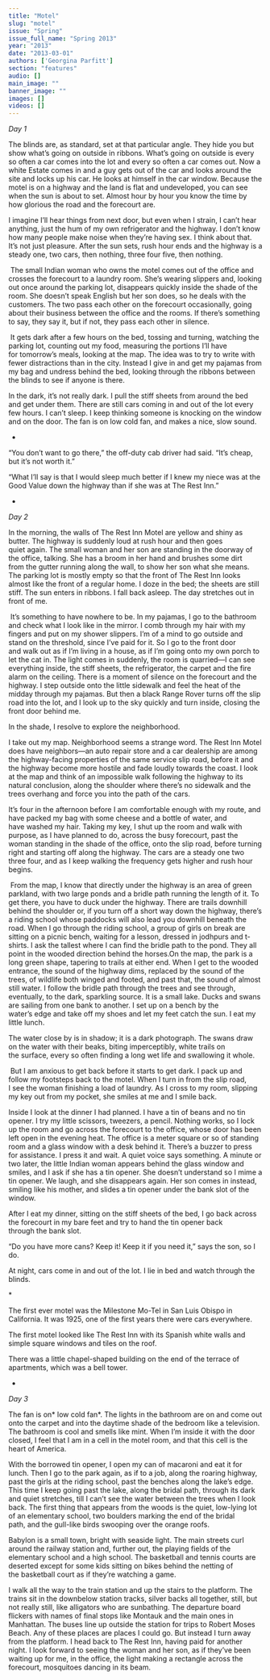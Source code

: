 ```yaml
---
title: "Motel"
slug: "motel"
issue: "Spring"
issue_full_name: "Spring 2013"
year: "2013"
date: "2013-03-01"
authors: ['Georgina Parfitt']
section: "features"
audio: []
main_image: ""
banner_image: ""
images: []
videos: []
---
```

*Day 1*

The blinds are, as standard, set at that particular angle. They hide you but show what’s going on outside in ribbons. What’s going on outside is every so often a car comes into the lot and every so often a car comes out. Now a white Estate comes in and a guy gets out of the car and looks around the site and locks up his car. He looks at himself in the car window. Because the motel is on a highway and the land is flat and undeveloped, you can see when the sun is about to set. Almost hour by hour you know the time by how glorious the road and the forecourt are. 

I imagine I’ll hear things from next door, but even when I strain, I can’t hear anything, just the hum of my own refrigerator and the highway. I don’t know how many people make noise when they’re having sex. I think about that. It’s not just pleasure. After the sun sets, rush hour ends and the highway is a steady one, two cars, then nothing, three four five, then nothing. 

 The small Indian woman who owns the motel comes out of the office and crosses the forecourt to a laundry room. She’s wearing slippers and, looking out once around the parking lot, disappears quickly inside the shade of the room. She doesn’t speak English but her son does, so he deals with the customers. The two pass each other on the forecourt occasionally, going about their business between the office and the rooms. If there’s something to say, they say it, but if not, they pass each other in silence. 

 It gets dark after a few hours on the bed, tossing and turning, watching the parking lot, counting out my food, measuring the portions I’ll have for tomorrow’s meals, looking at the map. The idea was to try to write with fewer distractions than in the city. Instead I give in and get my pajamas from my bag and undress behind the bed, looking through the ribbons between the blinds to see if anyone is there. 

In the dark, it’s not really dark. I pull the stiff sheets from around the bed and get under them. There are still cars coming in and out of the lot every few hours. I can’t sleep. I keep thinking someone is knocking on the window and on the door. The fan is on low cold fan, and makes a nice, slow sound. 

*

“You don’t want to go there,” the off-duty cab driver had said. “It’s cheap, but it’s not worth it.”

“What I’ll say is that I would sleep much better if I knew my niece was at the Good Value down the highway than if she was at The Rest Inn.”

*

*Day 2*

In the morning, the walls of The Rest Inn Motel are yellow and shiny as butter. The highway is suddenly loud at rush hour and then goes quiet again. The small woman and her son are standing in the doorway of the office, talking. She has a broom in her hand and brushes some dirt from the gutter running along the wall, to show her son what she means. The parking lot is mostly empty so that the front of The Rest Inn looks almost like the front of a regular home. I doze in the bed; the sheets are still stiff. The sun enters in ribbons. I fall back asleep. The day stretches out in front of me. 

 It’s something to have nowhere to be. In my pajamas, I go to the bathroom and check what I look like in the mirror. I comb through my hair with my fingers and put on my shower slippers. I’m of a mind to go outside and stand on the threshold, since I’ve paid for it. So I go to the front door and walk out as if I’m living in a house, as if I’m going onto my own porch to let the cat in. The light comes in suddenly, the room is quarried—I can see everything inside, the stiff sheets, the refrigerator, the carpet and the fire alarm on the ceiling. There is a moment of silence on the forecourt and the highway. I step outside onto the little sidewalk and feel the heat of the midday through my pajamas. But then a black Range Rover turns off the slip road into the lot, and I look up to the sky quickly and turn inside, closing the front door behind me. 

In the shade, I resolve to explore the neighborhood. 

I take out my map. Neighborhood seems a strange word. The Rest Inn Motel does have neighbors—an auto repair store and a car dealership are among the highway-facing properties of the same service slip road, before it and the highway become more hostile and fade loudly towards the coast. I look at the map and think of an impossible walk following the highway to its natural conclusion, along the shoulder where there’s no sidewalk and the trees overhang and force you into the path of the cars. 

It’s four in the afternoon before I am comfortable enough with my route, and have packed my bag with some cheese and a bottle of water, and have washed my hair. Taking my key, I shut up the room and walk with purpose, as I have planned to do, across the busy forecourt, past the woman standing in the shade of the office, onto the slip road, before turning right and starting off along the highway. The cars are a steady one two three four, and as I keep walking the frequency gets higher and rush hour begins. 

 From the map, I know that directly under the highway is an area of green parkland, with two large ponds and a bridle path running the length of it. To get there, you have to duck under the highway. There are trails downhill behind the shoulder or, if you turn off a short way down the highway, there’s a riding school whose paddocks will also lead you downhill beneath the road. When I go through the riding school, a group of girls on break are sitting on a picnic bench, waiting for a lesson, dressed in jodhpurs and t-shirts. I ask the tallest where I can find the bridle path to the pond. They all point in the wooded direction behind the horses.On the map, the park is a long green shape, tapering to trails at either end. When I get to the wooded entrance, the sound of the highway dims, replaced by the sound of the trees, of wildlife both winged and footed, and past that, the sound of almost still water. I follow the bridle path through the trees and see through, eventually, to the dark, sparkling source. It is a small lake. Ducks and swans are sailing from one bank to another. I set up on a bench by the water’s edge and take off my shoes and let my feet catch the sun. I eat my little lunch. 

The water close by is in shadow; it is a dark photograph. The swans draw on the water with their beaks, biting imperceptibly, white trails on the surface, every so often finding a long wet life and swallowing it whole. 

 But I am anxious to get back before it starts to get dark. I pack up and follow my footsteps back to the motel. When I turn in from the slip road, I see the woman finishing a load of laundry. As I cross to my room, slipping my key out from my pocket, she smiles at me and I smile back.

Inside I look at the dinner I had planned. I have a tin of beans and no tin opener. I try my little scissors, tweezers, a pencil. Nothing works, so I lock up the room and go across the forecourt to the office, whose door has been left open in the evening heat. The office is a meter square or so of standing room and a glass window with a desk behind it. There’s a buzzer to press for assistance. I press it and wait. A quiet voice says something. A minute or two later, the little Indian woman appears behind the glass window and smiles, and I ask if she has a tin opener. She doesn’t understand so I mime a tin opener. We laugh, and she disappears again. Her son comes in instead, smiling like his mother, and slides a tin opener under the bank slot of the window. 

After I eat my dinner, sitting on the stiff sheets of the bed, I go back across the forecourt in my bare feet and try to hand the tin opener back through the bank slot. 

“Do you have more cans? Keep it! Keep it if you need it,” says the son, so I do. 

At night, cars come in and out of the lot. I lie in bed and watch through the blinds. 

* 

The first ever motel was the Milestone Mo-Tel in San Luis Obispo in California. It was 1925, one of the first years there were cars everywhere. 

The first motel looked like The Rest Inn with its Spanish white walls and simple square windows and tiles on the roof. 

There was a little chapel-shaped building on the end of the terrace of apartments, which was a bell tower. 

*

*Day 3*

The fan is on* low cold fan*. The lights in the bathroom are on and come out onto the carpet and into the daytime shade of the bedroom like a television. The bathroom is cool and smells like mint. When I’m inside it with the door closed, I feel that I am in a cell in the motel room, and that this cell is the heart of America. 

With the borrowed tin opener, I open my can of macaroni and eat it for lunch. Then I go to the park again, as if to a job, along the roaring highway, past the girls at the riding school, past the benches along the lake’s edge. This time I keep going past the lake, along the bridal path, through its dark and quiet stretches, till I can’t see the water between the trees when I look back. The first thing that appears from the woods is the quiet, low-lying lot of an elementary school, two boulders marking the end of the bridal path, and the gull-like birds swooping over the orange roofs. 

Babylon is a small town, bright with seaside light. The main streets curl around the railway station and, further out, the playing fields of the elementary school and a high school. The basketball and tennis courts are deserted except for some kids sitting on bikes behind the netting of the basketball court as if they’re watching a game.

I walk all the way to the train station and up the stairs to the platform. The trains sit in the downbelow station tracks, silver backs all together, still, but not really still, like alligators who are sunbathing. The departure board flickers with names of final stops like Montauk and the main ones in Manhattan. The buses line up outside the station for trips to Robert Moses Beach. Any of these places are places I could go. But instead I turn away from the platform. I head back to The Rest Inn, having paid for another night. I look forward to seeing the woman and her son, as if they’ve been waiting up for me, in the office, the light making a rectangle across the forecourt, mosquitoes dancing in its beam.

 

